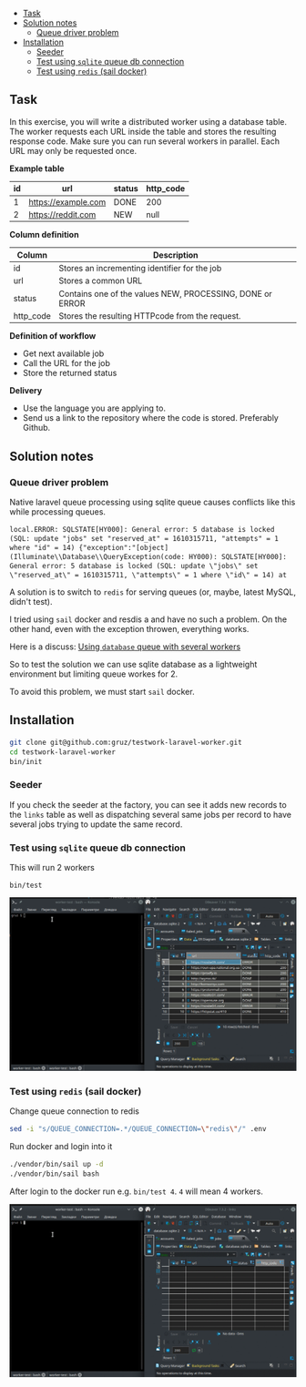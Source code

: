- [Task](#task)
- [Solution notes](#solution-notes)
  - [Queue driver problem](#queue-driver-problem)
- [Installation](#installation)
  - [Seeder](#seeder)
  - [Test using `sqlite` queue db connection](#test-using-sqlite-queue-db-connection)
  - [Test using `redis` (sail docker)](#test-using-redis-sail-docker)

## Task

In this exercise, you will write a distributed worker using a database table.
The worker requests each URL inside the table and stores the resulting response code.
Make sure you can run several workers in parallel. Each URL may only be requested once.

**Example table**

| id  | url                 | status | http_code |
| --- | ------------------- | ------ | --------- |
| 1   | https://example.com | DONE   | 200       |
| 2   | https://reddit.com  | NEW    | null      |

**Column definition**

| Column    | Description                                               |
| --------- | --------------------------------------------------------- |
| id        | Stores an incrementing identifier for the job             |
| url       | Stores a common URL                                       |
| status    | Contains one of the values NEW, PROCESSING, DONE or ERROR |
| http_code | Stores the resulting HTTP­code from the request.          |

**Definition of workflow**

* Get next available job
* Call the URL for the job
* Store the returned status

**Delivery**

* Use the language you are applying to.
* Send us a link to the repository where the code is stored. Preferably Github.

## Solution notes

### Queue driver problem

Native laravel queue processing using sqlite queue causes conflicts like
this while processing queues.

```
local.ERROR: SQLSTATE[HY000]: General error: 5 database is locked (SQL: update "jobs" set "reserved_at" = 1610315711, "attempts" = 1 where "id" = 14) {"exception":"[object] (Illuminate\\Database\\QueryException(code: HY000): SQLSTATE[HY000]: General error: 5 database is locked (SQL: update \"jobs\" set \"reserved_at\" = 1610315711, \"attempts\" = 1 where \"id\" = 14) at
```

A solution is to switch to `redis` for serving queues (or, maybe, latest MySQL, didn't test).

I tried using `sail` docker and resdis a and have no such a problem.
On the other hand, even with the exception throwen, everything works.

Here is a discuss: [Using `database` queue with several workers](https://github.com/laravel/framework/issues/7046#issuecomment-219724473)

So to test the solution we can use sqlite database as a lightweight environment but limiting queue workes for 2.

To avoid this problem, we must start `sail` docker.

## Installation

```bash
git clone git@github.com:gruz/testwork-laravel-worker.git
cd testwork-laravel-worker
bin/init
```

### Seeder

If you check the seeder at the factory, you can see it adds new records to the `links`
table as well as dispatching several same jobs per record to have several jobs
trying to update the same record.

### Test using `sqlite` queue db connection

This will run 2 workers

```
bin/test
```

![](docs/database.gif)

### Test using `redis` (sail docker)

Change queue connection to redis

```bash
sed -i "s/QUEUE_CONNECTION=.*/QUEUE_CONNECTION=\"redis\"/" .env
```

Run docker and login into it

```bash
./vendor/bin/sail up -d
./vendor/bin/sail bash
```

After login to the docker run e.g. `bin/test 4`. `4` will mean 4 workers.

![](docs/redis.gif)


